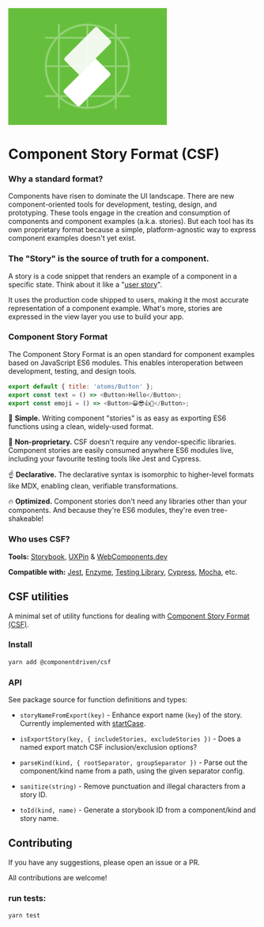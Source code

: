 <img src="/csf-header.png" width="321px" />

# Component Story Format (CSF)

### Why a standard format?
Components have risen to dominate the UI landscape. There are new component-oriented tools for development, testing, design, and prototyping. These tools engage in the creation and consumption of components and component examples (a.k.a. stories). But each tool has its own proprietary format because a simple, platform-agnostic way to express component examples doesn't yet exist.

### The "Story" is the source of truth for a component.
A story is a code snippet that renders an example of a component in a specific state. Think about it like a "[user story](https://en.wikipedia.org/wiki/User_story)".

It uses the production code shipped to users, making it the most accurate representation of a component example. What's more, stories are expressed in the view layer you use to build your app.


### Component Story Format
The Component Story Format is an open standard for component examples based on JavaScript ES6 modules. This enables interoperation between development, testing, and design tools.

```js
export default { title: 'atoms/Button' };
export const text = () => <Button>Hello</Button>;
export const emoji = () => <Button>😀😎👍💯</Button>;
```

💎 **Simple.** Writing component "stories" is as easy as exporting ES6 functions using a clean, widely-used format.

🚚 **Non-proprietary.** CSF doesn't require any vendor-specific libraries. Component stories are easily consumed anywhere ES6 modules live, including your favourite testing tools like Jest and Cypress.

☝️ **Declarative.** The declarative syntax is isomorphic to higher-level formats like MDX, enabling clean, verifiable transformations.

🔥 **Optimized.** Component stories don't need any libraries other than your components. And because they're ES6 modules, they're even tree-shakeable!

### Who uses CSF?

**Tools:** [Storybook](https://storybook.js.org), [UXPin](https://www.uxpin.com) & [WebComponents.dev](https://webcomponents.dev)

**Compatible with:** [Jest](https://jestjs.io/), [Enzyme](https://enzymejs.github.io/enzyme), [Testing Library](https://testing-library.com), [Cypress](https://www.cypress.io/), [Mocha](https://mochajs.org), etc.


## CSF utilities

A minimal set of utility functions for dealing with [Component Story Format (CSF)](https://storybook.js.org/docs/formats/component-story-format/).


### Install

```sh
yarn add @componentdriven/csf
```

### API

See package source for function definitions and types:

- `storyNameFromExport(key)` - Enhance export name (`key`) of the story. Currently implemented with [startCase](https://lodash.com/docs/4.17.11#startCase).

- `isExportStory(key, { includeStories, excludeStories })` - Does a named export match CSF inclusion/exclusion options?

- `parseKind(kind, { rootSeparator, groupSeparator })` - Parse out the component/kind name from a path, using the given separator config.

- `sanitize(string)` - Remove punctuation and illegal characters from a story ID.

- `toId(kind, name)` - Generate a storybook ID from a component/kind and story name.

## Contributing

If you have any suggestions, please open an issue or a PR.

All contributions are welcome!

### run tests:

```sh
yarn test
```
